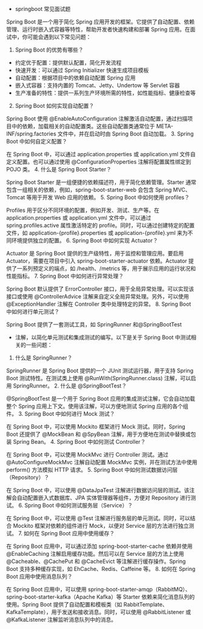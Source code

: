 - springboot 常见面试题

Spring Boot 是一个用于简化 Spring 应用开发的框架。它提供了自动配置、依赖管理、运行时嵌入式容器等特性，帮助开发者快速构建和部署 Spring 应用。在面试中，你可能会遇到以下常见问题： 
1. Spring Boot 的优势有哪些？
- 约定优于配置：提供默认配置，简化开发流程
- 快速开发：可以通过 Spring Initializer 快速生成项目模板
- 自动配置：根据项目中的依赖自动配置 Spring 应用
- 嵌入式容器：支持内置的 Tomcat、Jetty、Undertow 等 Servlet 容器
- 生产准备的特性：提供一系列生产环境所需的特性，如性能指标、健康检查等 
2. Spring Boot 如何实现自动配置？

Spring Boot 使用 @EnableAutoConfiguration 注解激活自动配置，通过扫描项目中的依赖，加载相关的自动配置类。这些自动配置类通常位于 META-INF/spring.factories 文件中，并在启动时由 Spring Boot 自动加载。 
3. Spring Boot 中如何自定义配置？

在 Spring Boot 中，可以通过 application.properties 或 application.yml 文件自定义配置。也可以通过使用 @ConfigurationProperties 注解将配置属性绑定到 POJO 类。 
4. 什么是 Spring Boot Starter？

Spring Boot Starter 是一组便捷的依赖描述符，用于简化依赖管理。Starter 通常包含一组相关的依赖，例如，spring-boot-starter-web 会包含 Spring MVC、Tomcat 等用于开发 Web 应用的依赖。 
5. Spring Boot 中如何使用 profiles？

Profiles 用于区分不同环境的配置，例如开发、测试、生产等。在 application.properties 或 application.yml 文件中，可以通过 spring.profiles.active 属性激活特定的 profile。同时，可以通过创建特定的配置文件，如 application-{profile}.properties 或 application-{profile}.yml 来为不同环境提供独立的配置。 
6. Spring Boot 中如何实现 Actuator？

Actuator 是 Spring Boot 提供的生产级特性，用于监控和管理应用。要启用 Actuator，需要在项目中引入 spring-boot-starter-actuator 依赖。Actuator 提供了一系列预定义的端点，如 /health、/metrics 等，用于展示应用的运行状况和性能指标。 
7. Spring Boot 中如何进行异常处理？

Spring Boot 默认提供了 ErrorController 接口，用于全局异常处理。可以实现该接口或使用 @ControllerAdvice 注解来自定义全局异常处理。另外，可以使用 @ExceptionHandler 注解在 Controller 类中处理特定的异常。 
8. Spring Boot 中如何进行单元测试？

Spring Boot 提供了一套测试工具，如 SpringRunner 和@SpringBootTest


- 注解，以简化单元测试和集成测试的编写。以下是关于 Spring Boot 中测试相关的一些问题： 
1. 什么是 SpringRunner？

SpringRunner 是 Spring Boot 提供的一个 JUnit 测试运行器，用于支持 Spring Boot 测试特性。在测试类上使用 @RunWith(SpringRunner.class) 注解，可以启用 SpringRunner。 
2. 什么是 @SpringBootTest？

@SpringBootTest 是一个用于 Spring Boot 应用的集成测试注解，它会自动加载整个 Spring 应用上下文。使用该注解，可以方便地测试 Spring 应用的各个组件。 
3. Spring Boot 中如何进行 Mock 测试？

在 Spring Boot 中，可以使用 Mockito 框架进行 Mock 测试。同时，Spring Boot 还提供了 @MockBean 和 @SpyBean 注解，用于方便地在测试中替换或包装 Spring Bean。 
4. Spring Boot 中如何测试 Controller？

在 Spring Boot 中，可以使用 MockMvc 进行 Controller 测试。通过 @AutoConfigureMockMvc 注解自动配置 MockMvc 实例，并在测试方法中使用 perform() 方法模拟 HTTP 请求。 
5. Spring Boot 中如何测试数据访问层（Repository）？

在 Spring Boot 中，可以使用 @DataJpaTest 注解进行数据访问层的测试。该注解会自动配置嵌入式数据库、JPA 实体管理器等组件，方便对 Repository 进行测试。 
6. Spring Boot 中如何测试服务层（Service）？

在 Spring Boot 中，可以使用 @Test 注解进行服务层的单元测试。同时，可以结合 Mockito 框架对依赖的组件进行 Mock，以便对 Service 层的方法进行独立测试。 
7. 如何在 Spring Boot 应用中使用缓存？

在 Spring Boot 应用中，可以通过添加 spring-boot-starter-cache 依赖并使用 @EnableCaching 注解启用缓存功能。然后可以在 Service 层的方法上使用 @Cacheable、@CachePut 和 @CacheEvict 等注解进行缓存操作。Spring Boot 支持多种缓存实现，如 EhCache、Redis、Caffeine 等。 
8. 如何在 Spring Boot 应用中使用消息队列？

在 Spring Boot 应用中，可以使用 spring-boot-starter-amqp（RabbitMQ）、spring-boot-starter-kafka（Apache Kafka）等 Starter 依赖来简化消息队列的使用。Spring Boot 提供了自动配置和模板类（如 RabbitTemplate、KafkaTemplate），用于发送和接收消息。同时，可以使用 @RabbitListener 或 @KafkaListener 注解监听消息队列中的消息。
